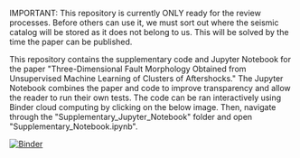 IMPORTANT: This repository is currently ONLY ready for the review processes. Before others can use it, we must sort out where the seismic catalog will be stored as it does not belong to us. This will be solved by the time the paper can be published.

This repository contains the supplementary code and Jupyter Notebook for the paper "Three-Dimensional Fault Morphology Obtained from Unsupervised Machine Learning of Clusters of Aftershocks." The Jupyter Notebook combines the paper and code to improve transparency and allow the reader to run their own tests. The code can be ran interactively using Binder cloud computing by clicking on the below image. Then, navigate through the "Supplementary_Jupyter_Notebook" folder and open "Supplementary_Notebook.ipynb". 

[![Binder](https://mybinder.org/badge_logo.svg)](https://mybinder.org/v2/gh/brennanbrunsvik/Fault-morphology-clustering/master)


